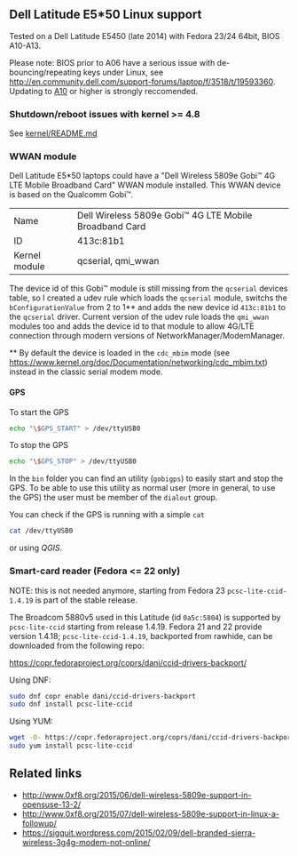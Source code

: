 ## Dell Latitude E5*50 Linux support

Tested on a Dell Latitude E5450 (late 2014) with Fedora 23/24 64bit, BIOS A10-A13.

Please note: BIOS prior to A06 have a serious issue with de-bouncing/repeating keys under Linux, see http://en.community.dell.com/support-forums/laptop/f/3518/t/19593360. Updating to [A10](http://www.dell.com/support/home/us/en/19/Drivers/DriversDetails?driverId=DHD06&fileId=3469377694&osCode=W764&productCode=latitude-e5450-laptop&languageCode=EN&categoryId=BI) or higher is strongly reccomended.

### Shutdown/reboot issues with kernel >= 4.8

See [kernel/README.md](kernel/README.md)

### WWAN module

Dell Latitude E5*50 laptops could have a "Dell Wireless 5809e Gobi™ 4G LTE Mobile Broadband Card" WWAN module installed. This WWAN device is based on the Qualcomm Gobi™.

|   |   |
|---|---|
| Name | Dell Wireless 5809e Gobi™ 4G LTE Mobile Broadband Card |
| ID | 413c:81b1 |
| Kernel module | qcserial, qmi_wwan |

The device id of this Gobi™ module is still missing from the ```qcserial``` devices table, so I created a udev rule which loads the ```qcserial``` module, switchs the ```bConfigurationValue``` from 2 to 1** and adds the new device id ```413c:81b1``` to the ```qcserial``` driver. Current version of the udev rule loads the ```qmi_wwan``` modules too and adds the device id to that module to allow 4G/LTE connection through modern versions of NetworkManager/ModemManager.

** By default the device is loaded in the ```cdc_mbim``` mode (see https://www.kernel.org/doc/Documentation/networking/cdc_mbim.txt) instead in the classic serial modem mode.

#### GPS ####

To start the GPS

```bash
echo "\$GPS_START" > /dev/ttyUSB0
```

To stop the GPS

```bash
echo "\$GPS_STOP" > /dev/ttyUSB0
```

In the ```bin``` folder you can find an utility (```gobigps```) to easily start and stop the GPS. To be able to use this utility as normal user (more in general, to use the GPS) the user must be member of the ```dialout``` group.

You can check if the GPS is running with a simple ```cat```

```bash
cat /dev/ttyUSB0
```

or using _QGIS_.

### Smart-card reader (Fedora <= 22 only)

NOTE: this is not needed anymore, starting from Fedora 23 `pcsc-lite-ccid-1.4.19` is part of the stable release.

The Broadcom 5880v5 used in this Latitude (id `0a5c:5804`) is supported by `pcsc-lite-ccid` starting from release 1.4.19. Fedora 21 and 22 provide version 1.4.18; `pcsc-lite-ccid-1.4.19`, backported from rawhide, can be downloaded from the following repo:

https://copr.fedoraproject.org/coprs/dani/ccid-drivers-backport/

Using DNF:
```bash
sudo dnf copr enable dani/ccid-drivers-backport
sudo dnf install pcsc-lite-ccid
```

Using YUM:
```bash
wget -O- https://copr.fedoraproject.org/coprs/dani/ccid-drivers-backport/repo/fedora-21/dani-ccid-drivers-backport-fedora-21.repo | sudo tee /etc/yum.repos.d/dani-ccid-drivers-backport-fedora-21.repo
sudo yum install pcsc-lite-ccid
```

## Related links
- http://www.0xf8.org/2015/06/dell-wireless-5809e-support-in-opensuse-13-2/
- http://www.0xf8.org/2015/07/dell-wireless-5809e-support-in-linux-a-followup/
- https://sigquit.wordpress.com/2015/02/09/dell-branded-sierra-wireless-3g4g-modem-not-online/
